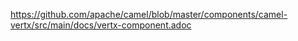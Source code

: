https://github.com/apache/camel/blob/master/components/camel-vertx/src/main/docs/vertx-component.adoc
